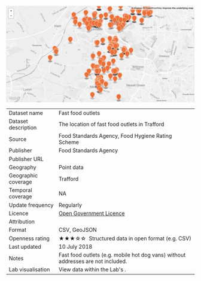 [<img src="thumbnail.png">](trafford_fast_food_outlets_styled.geojson)

<table>
<tr>
	<td>Dataset name</td>
	<td>Fast food outlets</td>
</tr>
<tr>
	<td>Dataset description</td>
	<td>The location of fast food outlets in Trafford</td>
</tr>
<tr>
	<td>Source</td>
	<td>Food Standards Agency, Food Hygiene Rating Scheme</td>
</tr>
<tr>
	<td>Publisher</td>
	<td>Food Standards Agency</td>
</tr>
<tr>
	<td>Publisher URL</td>
	<td><a href="http://ratings.food.gov.uk/open-data/en-GB"</td>
</tr>
<tr>
	<td>Geography</td>
	<td>Point data</td>
</tr>
<tr>
	<td>Geographic coverage</td>
	<td>Trafford</td>
</tr>
<tr>
	<td>Temporal coverage</td>
	<td>NA</td>
</tr>
<tr>
	<td>Update frequency</td>
	<td>Regularly</td>
</tr>
<tr>
	<td>Licence</td>
	<td><a href="http://www.nationalarchives.gov.uk/doc/open-government-licence/version/3/">Open Government Licence</a></td>
</tr>
<tr>
	<td>Attribution</td>
	<td></td>
</tr>
<tr>
	<td>Format</td>
	<td>CSV, GeoJSON</td>
</tr>
<tr>
	<td>Openness rating</td>
	<td>&#9733&#9733&#9733&#9734&#9734&nbsp; Structured data in open format (e.g. CSV)</td>
</tr>
<tr>
	<td>Last updated</td>
	<td>10 July 2018</td>
</tr>
<tr>
	<td>Notes</td>
	<td>Fast food outlets (e.g. mobile hot dog vans) without addresses are not included.</td>
</tr>
<tr>
	<td>Lab visualisation</td>
	<td>View data within the Lab's <a href=""></a>.</td>
</tr>
</table>
